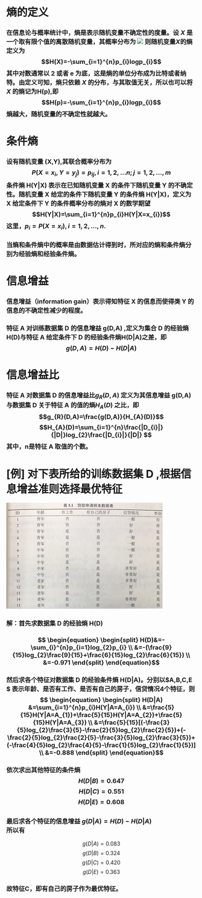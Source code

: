 
# 熵的定义
### 在信息论与概率统计中，熵是表示随机变量不确定性的度量。设 $X$ 是一个取有限个值的离散随机变量，其概率分布为 ![](http://latex.codecogs.com/gif.latex?"P(X=x_{i})=p_{i},i=1,2,...,n") 则随机变量$X$的熵定义为$$H(X)=-\sum_{i=1}^{n}p_{i}logp_{i}$$ 其中对数通常以 2 或者 e 为底，这是熵的单位分布成为比特或者纳特。由定义可知，熵只依赖 $X$ 的分布，与其取值无关，所以也可以将$X$ 的熵记为H(p),即 $$H(p)=-\sum_{i=1}^{n}p_{i}logp_{i}$$ 熵越大，随机变量的不确定性就越大。

# 条件熵
### 设有随机变量 (X,Y),其联合概率分布为$$P(X=x_{i},Y=y_{j})=p_{ij},i=1,2,...n;j=1,2,...,m$$ 条件熵 H(Y|X) 表示在已知随机变量 X 的条件下随机变量 Y 的不确定性。随机变量 X 给定的条件下随机变量 Y 的条件熵 H(Y|X)，定义为 X 给定条件下 Y 的条件概率分布的熵对 X 的数学期望 $$H(Y|X)=\sum_{i=1}^{n}p_{i}H(Y|X=x_{i})$$ 这里，$p_{i}=P(X=x_{i}),i=1,2,...,n.$
### 当熵和条件熵中的概率是由数据估计得到时，所对应的熵和条件熵分别为经验熵和经验条件熵。
# 信息增益
### 信息增益（information gain）表示得知特征 X 的信息而使得类 Y 的信息的不确定性减少的程度。
### 特征 A 对训练数据集 D 的信息增益 g(D,A) ,定义为集合 D 的经验熵 H(D)与特征 A 给定条件下 D 的经验条件熵H(D|A)之差，即$$g(D,A)=H(D)-H(D|A)$$
# 信息增益比
### 特征 A 对数据集 D 的信息增益比$g_{R}(D,A)$ 定义为其信息增益 g(D,A) 与数据集 D 关于特征 A 的值的熵$H_{A}(D)$ 之比，即$$g_{R}(D,A)=\frac{g(D,A)}{H_{A}(D)}$$  $$H_{A}(D)=\sum_{i=1}^{n}\frac{|D_{i}|}{|D|}log_{2}\frac{|D_{i}|}{|D|} $$  其中，n是特征 A 取值的个数。 

# [例] 对下表所给的训练数据集 D ,根据信息增益准则选择最优特征
![table](../resource/table.png)

### 解：首先求数据集 D 的经验熵 H(D)
### $$ \begin{equation} \begin{split}  H(D)&=-\sum_{i}^{n}p_{i=1}log_{2}p_{i} \\ &=-(\frac{9}{15}log_{2}\frac{9}{15}+\frac{6}{15}log_{2}\frac{6}{15}) \\ &=-0.971 \end{split} \end{equation}$$
### 然后求各个特征对数据集 D 的经验条件熵 H(D|A)。分别以$A,B,C,E $ 表示年龄、是否有工作、是否有自己的房子，信贷情况4个特征，则 $$ \begin{equation} \begin{split}  H(D|A) &=\sum_{i=1}^{n}p_{i}H(Y|A=A_{i}) \\ &=\frac{5}{15}H(Y|A=A_{1})+\frac{5}{15}H(Y|A=A_{2})+\frac{5}{15}H(Y|A=A_{3}) \\ &=\frac{5}{15}[(-\frac{3}{5}log_{2}\frac{3}{5}-\frac{2}{5}log_{2}\frac{2}{5})+(-\frac{2}{5}log_{2}\frac{2}{5}-\frac{3}{5}log_{2}\frac{3}{5})+(-\frac{4}{5}log_{2}\frac{4}{5}-\frac{1}{5}log_{2}\frac{1}{5})] \\ &=-0.888 \end{split} \end{equation}$$ 

### 依次求出其他特征的条件熵 $$H(D|B)=0.647 $$ $$H(D|C)=0.551 $$ $$H(D|E)=0.608 $$ <br>最后求各个特征的信息增益 $g(D|A)=H(D)-H(D|A)$ <br>所以有  
$$ g(D|A)=0.083 $$ $$g(D|B)=0.324 $$ $$g(D|C)=0.420 $$ $$g(D|E)=0.363 $$ 
### 故特征C，即有自己的房子作为最优特征。
